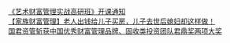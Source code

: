   
[《艺术财富管理实战高研班》开课通知](http://www.dianyue.me/archives/780/3d1vnv5d4ugvebve/)  
[【家族财富管理】老人出钱给儿子买房，儿子去世后媳妇却这样做！](http://www.dianyue.me/archives/759/cw7fyy15nzxpmlyu/)  
[国君资管斩获中国优秀财富管理品牌、固收类投资团队君鼎奖两项大奖](http://www.dianyue.me/archives/179/ep89nsmipjtncftx/)